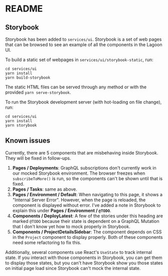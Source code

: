 # README

## Storybook

Storybook has been added to `services/ui`. Storybook is a set of web pages that can be browsed to see an example of all the components in the Lagoon UI.

To build a static set of webpages in `services/ui/storybook-static`, run:

```text
cd services/ui
yarn install
yarn build-storybook
```

The static HTML files can be served through any method or with the provided `yarn serve-storybook`.

To run the Storybook development server \(with hot-loading on file change\), run:

```text
cd services/ui
yarn install
yarn storybook
```

## Known issues

Currently, there are 5 components that are misbehaving inside Storybook. They will be fixed in follow-ups.

1. **Pages / Deployments**: GraphQL subscriptions don't currently work in our mocked Storybook environment. The browser freezes when `subscribeToMore()` is run, so the components can't be shown until that is fixed.
2. **Pages / Tasks**: same as above.
3. **Pages / Environment / Default**: When navigating to this page, it shows a "Internal Server Error". However, when the page is reloaded, the component is displayed without error. I've added a note in Storybook to explain this under **Pages / Environment / `@TODO`**.
4. **Components / DeployLatest**: A few of the stories under this heading are marked `@TODO` because their state is dependent on a GraphQL Mutation that I don't know yet how to mock properly in Storybook.
5. **Components / ProjectDetailsSidebar**: The component depends on CSS in the `Project` component to display properly. Both of these components need some refactoring to fix this.

Additionally, several components use React's `UseState` to track internal state. If you interact with those components in Storybook, you can get them to display those states, but you can't have Storybook show you those states on initial page load since Storybook can't mock the internal state.

